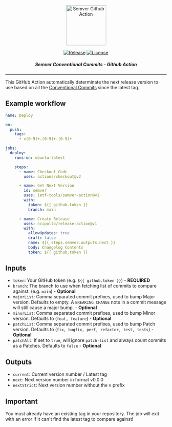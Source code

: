<div align="center">

<img src="https://raw.githubusercontent.com/ietf-tools/common/main/assets/logos/semver-action.svg" alt="Semver Github Action" height="125" />

[![Release](https://img.shields.io/github/release/ietf-tools/semver-action.svg?style=flat&maxAge=600)](https://github.com/ietf-tools/semver-action/releases)
[![License](https://img.shields.io/github/license/ietf-tools/semver-action)](https://github.com/ietf-tools/semver-action/blob/main/LICENSE)

##### Semver Conventional Commits - Github Action

</div>

---

This GitHub Action automatically determinate the next release version to use based on all the [Conventional Commits](https://www.conventionalcommits.org) since the latest tag.

## Example workflow
``` yaml
name: Deploy

on:
  push:
    tags:
      - v[0-9]+.[0-9]+.[0-9]+

jobs:
  deploy:
    runs-on: ubuntu-latest

    steps:
      - name: Checkout Code
        uses: actions/checkout@v2

      - name: Get Next Version
        id: semver
        uses: ietf-tools/semver-action@v1
        with:
          token: ${{ github.token }}
          branch: main

      - name: Create Release
        uses: ncipollo/release-action@v1
        with:
          allowUpdates: true
          draft: false
          name: ${{ steps.semver.outputs.next }}
          body: Changelog Contents
          token: ${{ github.token }}
```

## Inputs
* `token`: Your GitHub token (e.g. `${{ github.token }}`) - **REQUIRED**
* `branch`: The branch to use when fetching list of commits to compare against. (e.g. `main`) - **Optional**
* `majorList`: Comma separated commit prefixes, used to bump Major version. Defaults to empty. A `BREAKING CHANGE` note in a commit message will still cause a major bump. - **Optional**
* `minorList`: Comma separated commit prefixes, used to bump Minor version. Defaults to (`feat, feature`) - **Optional**
* `patchList`: Comma separated commit prefixes, used to bump Patch version. Defaults to (`fix, bugfix, perf, refactor, test, tests`) - **Optional**
* `patchAll`: If set to `true`, will ignore `patch-list` and always count commits as a Patches. Defaults to `false` - **Optional**

## Outputs
* `current`: Current version number / Latest tag
* `next`: Next version number in format v0.0.0
* `nextStrict`: Next version number without the v prefix

## Important

You must already have an existing tag in your repository. The job will exit with an error if it can't find the latest tag to compare against!
